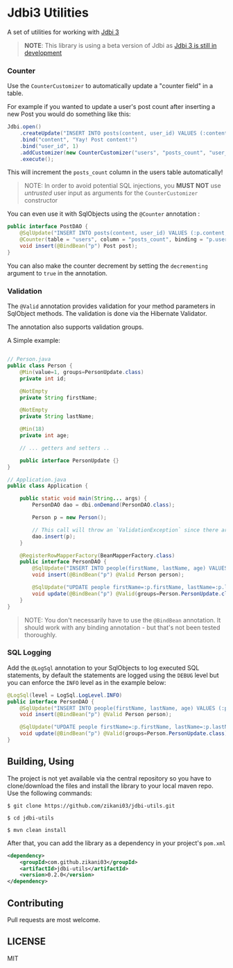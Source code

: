 Jdbi3 Utilities
===============

A set of utilities for working with [Jdbi 3](https://github.com/jdbi/jdbi)

> **NOTE**:
> This library is using a beta version of Jdbi as [Jdbi 3 is still in development](https://github.com/jdbi/jdbi/issues)

### Counter

Use the `CounterCustomizer` to automatically update a "counter field" in a table.

For example if you wanted to update a user's post count after inserting a new Post
you would do something like this:

```java
Jdbi.open()
    .createUpdate("INSERT INTO posts(content, user_id) VALUES (:content, :user_id)")
    .bind("content", "Yay! Post content!")
    .bind("user_id", 1)
    .addCustomizer(new CounterCustomizer("users", "posts_count", "user_id", "id"))
    .execute();
```

This will increment the `posts_count` column in the users table automatically!

> NOTE: In order to avoid potential SQL injections, you **MUST NOT** use _untrusted_ user input as arguments for the `CounterCustomizer` constructor

You can even use it with SqlObjects using the `@Counter` annotation :

```java
public interface PostDAO {
    @SqlUpdate("INSERT INTO posts(content, user_id) VALUES (:p.content, :p.userId)")
    @Counter(table = "users", column = "posts_count", binding = "p.userId")
    void insert(@BindBean("p") Post post);
}
```

You can also make the counter decrement by setting the `decrementing` argument to `true` in the annotation.


### Validation

The `@Valid` annotation provides validation for your method parameters in SqlObject methods.
The validation is done via the Hibernate Validator.

The annotation also supports validation groups.

A Simple example:

```java

// Person.java
public class Person {
    @Min(value=1, groups=PersonUpdate.class)
    private int id;

    @NotEmpty
    private String firstName;

    @NotEmpty
    private String lastName;

    @Min(18)
    private int age;

    // ... getters and setters ..

    public interface PersonUpdate {}
}

// Application.java
public class Application {

    public static void main(String... args) {
        PersonDAO dao = dbi.onDemand(PersonDAO.class);

        Person p = new Person();

        // This call will throw an `ValidationException` since there are validation errors
        dao.insert(p);
    }

    @RegisterRowMapperFactory(BeanMapperFactory.class)
    public interface PersonDAO {
        @SqlUpdate("INSERT INTO people(firstName, lastName, age) VALUES (:p.firstName, :p.lastName, :p.age)")
        void insert(@BindBean("p") @Valid Person person);

        @SqlUpdate("UPDATE people firstName=:p.firstName, lastName=:p.lastName, age=:p.age WHERE id=:p.id")
        void update(@BindBean("p") @Valid(groups=Person.PersonUpdate.class) Person person);
    }
}
```

> NOTE: You don't necessarily have to use the `@BindBean` annotation. It should work with any
binding annotation - but that's not been tested thoroughly.

### SQL Logging

Add the `@LogSql` annotation to your SqlObjects to log executed SQL statements, by default the statements
are logged using the `DEBUG` level but you can enforce the `INFO` level as in the example below:

```java
@LogSql(level = LogSql.LogLevel.INFO)
public interface PersonDAO {
    @SqlUpdate("INSERT INTO people(firstName, lastName, age) VALUES (:p.firstName, :p.lastName, :p.age)")
    void insert(@BindBean("p") @Valid Person person);

    @SqlUpdate("UPDATE people firstName=:p.firstName, lastName=:p.lastName, age=:p.age WHERE id=:p.id")
    void update(@BindBean("p") @Valid(groups=Person.PersonUpdate.class) Person person);
}
```

## Building, Using

The project is not yet available via the central repository so you have to
clone/download the files and install the library to your local maven repo.
Use the following commands:

```
$ git clone https://github.com/zikani03/jdbi-utils.git

$ cd jdbi-utils

$ mvn clean install
```

After that, you can add the library as a dependency in your project's `pom.xml`

```xml
<dependency>
    <groupId>com.github.zikani03</groupId>
    <artifactId>jdbi-utils</artifactId>
    <version>0.2.0</version>
</dependency>
```

## Contributing

Pull requests are most welcome.

## LICENSE

MIT

